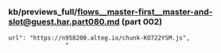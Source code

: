 ### kb/previews_full/flows__master-first__master-and-slot@guest.har.part080.md (part 002)

```md
url": "https://n958200.alteg.io/chunk-KO722YSM.js",
                "
```

```

